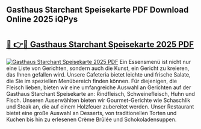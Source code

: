 ## Gasthaus Starchant Speisekarte PDF Download Online 2025 iQPys

# <h2><a href="http://gccb1b.nevu.top/?p=Gasthaus+Starchant+Speisekarte">🔗 👉🔴 Gasthaus Starchant Speisekarte 2025 PDF</a></h2>

[![Gasthaus Starchant Speisekarte 2025 PDF](https://i.imgur.com/dBaPXMq.png)](http://gccb1b.nevu.top/?p=Gasthaus+Starchant+Speisekarte)
Ein Essensmenü ist nicht nur eine Liste von Gerichten, sondern auch die Kunst, ein Gericht zu kreieren, das Ihnen gefallen wird. Unsere Cafeteria bietet leichte und frische Salate, die Sie im speziellen Menübereich finden können. Für diejenigen, die Fleisch lieben, bieten wir eine umfangreiche Auswahl an Gerichten auf der Gasthaus Starchant Speisekarte an: Rindfleisch, Schweinefleisch, Huhn und Fisch. Unseren Auserwählten bieten wir Gourmet-Gerichte wie Schaschlik und Steak an, die auf einem Holzfeuer zubereitet werden. Unser Restaurant bietet eine große Auswahl an Desserts, von traditionellen Torten und Kuchen bis hin zu erlesenen Crème Brûlée und Schokoladensuppen.
